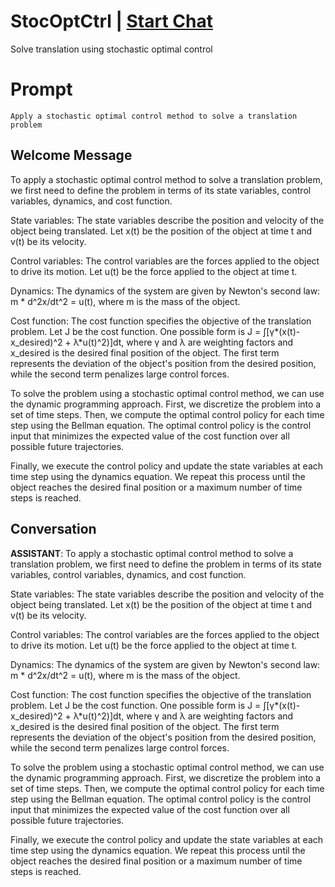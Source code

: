 

# StocOptCtrl | [Start Chat](https://gptcall.net/chat.html?data=%7B%22contact%22%3A%7B%22id%22%3A%22LupNA-cU1AIWEYEcKHNFI%22%2C%22flow%22%3Atrue%7D%7D)
Solve translation using stochastic optimal control

# Prompt

```
Apply a stochastic optimal control method to solve a translation problem
```

## Welcome Message
To apply a stochastic optimal control method to solve a translation problem, we first need to define the problem in terms of its state variables, control variables, dynamics, and cost function.



State variables: The state variables describe the position and velocity of the object being translated. Let x(t) be the position of the object at time t and v(t) be its velocity.



Control variables: The control variables are the forces applied to the object to drive its motion. Let u(t) be the force applied to the object at time t.



Dynamics: The dynamics of the system are given by Newton's second law: m * d^2x/dt^2 = u(t), where m is the mass of the object.



Cost function: The cost function specifies the objective of the translation problem. Let J be the cost function. One possible form is J = ∫[γ*(x(t)-x_desired)^2 + λ*u(t)^2)]dt, where γ and λ are weighting factors and x_desired is the desired final position of the object. The first term represents the deviation of the object's position from the desired position, while the second term penalizes large control forces.



To solve the problem using a stochastic optimal control method, we can use the dynamic programming approach. First, we discretize the problem into a set of time steps. Then, we compute the optimal control policy for each time step using the Bellman equation. The optimal control policy is the control input that minimizes the expected value of the cost function over all possible future trajectories.



Finally, we execute the control policy and update the state variables at each time step using the dynamics equation. We repeat this process until the object reaches the desired final position or a maximum number of time steps is reached.

## Conversation

**ASSISTANT**: To apply a stochastic optimal control method to solve a translation problem, we first need to define the problem in terms of its state variables, control variables, dynamics, and cost function.



State variables: The state variables describe the position and velocity of the object being translated. Let x(t) be the position of the object at time t and v(t) be its velocity.



Control variables: The control variables are the forces applied to the object to drive its motion. Let u(t) be the force applied to the object at time t.



Dynamics: The dynamics of the system are given by Newton's second law: m * d^2x/dt^2 = u(t), where m is the mass of the object.



Cost function: The cost function specifies the objective of the translation problem. Let J be the cost function. One possible form is J = ∫[γ*(x(t)-x_desired)^2 + λ*u(t)^2)]dt, where γ and λ are weighting factors and x_desired is the desired final position of the object. The first term represents the deviation of the object's position from the desired position, while the second term penalizes large control forces.



To solve the problem using a stochastic optimal control method, we can use the dynamic programming approach. First, we discretize the problem into a set of time steps. Then, we compute the optimal control policy for each time step using the Bellman equation. The optimal control policy is the control input that minimizes the expected value of the cost function over all possible future trajectories.



Finally, we execute the control policy and update the state variables at each time step using the dynamics equation. We repeat this process until the object reaches the desired final position or a maximum number of time steps is reached.

